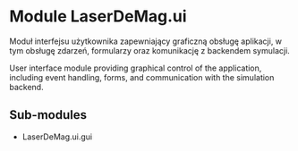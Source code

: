 Module LaserDeMag.ui
====================
Moduł interfejsu użytkownika zapewniający graficzną obsługę aplikacji,
w tym obsługę zdarzeń, formularzy oraz komunikację z backendem symulacji.

User interface module providing graphical control of the application,
including event handling, forms, and communication with the simulation backend.

Sub-modules
-----------
* LaserDeMag.ui.gui